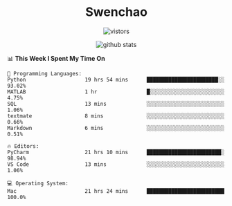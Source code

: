 <h1 align="center">Swenchao</h3>

<p align="center">
  <img src="https://visitor-badge.glitch.me/badge?page_id=Swenchao" alt="vistors" />
</p>

<p align="center">
  <img src="https://github-readme-stats.vercel.app/api?username=Swenchao&count_private=true&show_icons=true&theme=vue-dark&hide_title=true" alt="github stats" />
</p>

<!--START_SECTION:waka-->
📊 **This Week I Spent My Time On** 

```text
💬 Programming Languages: 
Python                   19 hrs 54 mins      ███████████████████████░░   93.02% 
MATLAB                   1 hr                █░░░░░░░░░░░░░░░░░░░░░░░░   4.75% 
SQL                      13 mins             ░░░░░░░░░░░░░░░░░░░░░░░░░   1.06% 
textmate                 8 mins              ░░░░░░░░░░░░░░░░░░░░░░░░░   0.66% 
Markdown                 6 mins              ░░░░░░░░░░░░░░░░░░░░░░░░░   0.51%

🔥 Editors: 
PyCharm                  21 hrs 10 mins      ████████████████████████░   98.94% 
VS Code                  13 mins             ░░░░░░░░░░░░░░░░░░░░░░░░░   1.06%

💻 Operating System: 
Mac                      21 hrs 24 mins      █████████████████████████   100.0%

```


<!--END_SECTION:waka-->
